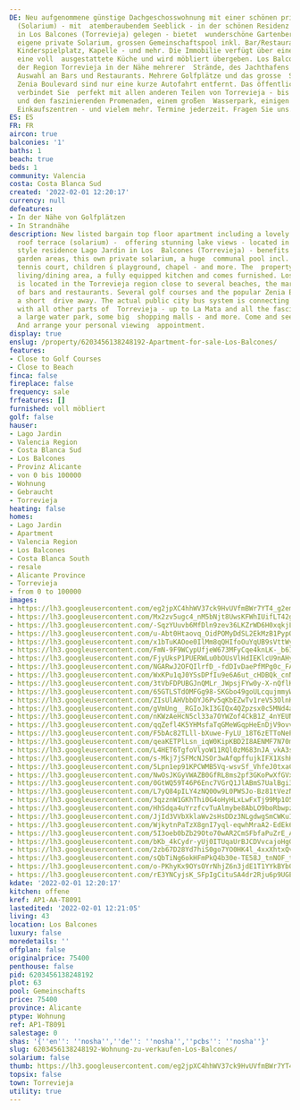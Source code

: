 ```yaml
---
DE: Neu aufgenommene günstige Dachgeschosswohnung mit einer schönen privaten Dachterrasse
  (Solarium) - mit  atemberaubendem Seeblick - in der schönen Residenz Lago Jardin
  in Los Balcones (Torrevieja) gelegen - bietet  wunderschöne Gartenbereiche, das
  eigene private Solarium, grossen Gemeinschaftspool inkl. Bar/Restaurant,  Tennisplatz,
  Kinderspielplatz, Kapelle - und mehr. Die Immobilie verfügt über einen offenen Wohn-/Essbereich,
  eine voll  ausgestattete Küche und wird möbliert übergeben. Los Balcones liegt in
  der Region Torrevieja in der Nähe mehrerer  Strände, des Jachthafens und einer großen
  Auswahl an Bars und Restaurants. Mehrere Golfplätze und das grosse  Shopping Centre
  Zenia Boulevard sind nur eine kurze Autofahrt entfernt. Das öffentliche Stadtbussystem
  verbindet Sie  perfekt mit allen anderen Teilen von Torrevieja - bis nach La Mata
  und den faszinierenden Promenaden, einem großen  Wasserpark, einigen weiteren großen
  Einkaufszentren - und vielem mehr. Termine jederzeit. Fragen Sie uns.
ES: ES
FR: FR
aircon: true
balconies: '1'
baths: 1
beach: true
beds: 1
community: Valencia
costa: Costa Blanca Sud
created: '2022-02-01 12:20:17'
currency: null
defeatures:
- In der Nähe von Golfplätzen
- In Strandnähe
description: New listed bargain top floor apartment including a lovely fully private
  roof terrace (solarium) -  offering stunning lake views - located in the nice Spanish
  style residence Lago Jardin in Los  Balcones (Torrevieja) - benefits from beautiful
  garden areas, this own private solarium, a huge  communal pool incl. Bar / restaurant,
  tennis court, children ́s playground, chapel - and more. The  property has an open
  living/dining area, a fully equipped kitchen and comes furnished. Los  Balcones
  is located in the Torrevieja region close to several beaches, the marina and a wide  selection
  of bars and restaurants. Several golf courses and the popular Zenia Boulevard are
  a short  drive away. The actual public city bus system is connecting you perfectly
  with all other parts of  Torrevieja - up to La Mata and all the fascinating promenades,
  a large water park, some big  shopping malls - and more. Come and see yourself.
  And arrange your personal viewing  appointment.
display: true
enslug: /property/6203456138248192-Apartment-for-sale-Los-Balcones/
features:
- Close to Golf Courses
- Close to Beach
finca: false
fireplace: false
frequency: sale
frfeatures: []
furnished: voll möbliert
golf: false
hauser:
- Lago Jardin
- Valencia Region
- Costa Blanca Sud
- Los Balcones
- Provinz Alicante
- von 0 bis 100000
- Wohnung
- Gebraucht
- Torrevieja
heating: false
homes:
- Lago Jardin
- Apartment
- Valencia Region
- Los Balcones
- Costa Blanca South
- resale
- Alicante Province
- Torrevieja
- from 0 to 100000
images:
- https://lh3.googleusercontent.com/eg2jpXC4hhWV37ck9HvUVfmBWr7YT4_g2em87qqulmnxhtsaQRDRplbLYVsNGOsILcJI0vjzJkvsVskive0-jYJKkZ_UllMp=w640-rj-e30-l100
- https://lh3.googleusercontent.com/Mx2zv5ugc4_nM5bNjt8UwsKFWhIUifLT42gS_hbniCHFdOHqZiELSZQTWifnjrcfVdaw9ttRwD1c4iKq5bpqCHhOywPhl_ubdQ=w640-rj-e30-l100
- https://lh3.googleusercontent.com/-SqzYUuvb6MfDln9zev36LKZrWD6H0xqkjLkm722f2QIDdYWTzNBZobLhzqioPgwbYa4oDBYeANWH0ZNAjmO9sQD1KYHEVOecA=w640-rj-e30-l100
- https://lh3.googleusercontent.com/u-Abt0Htaovq_OidPOMyDdSL2EkMzB1PypQYonIoQMibnHjt1iMoyQJpbeCkzSLWNSySASzPrhUMf8Cqkw4UhNMQoFVOFGILrA=w640-rj-e30-l100
- https://lh3.googleusercontent.com/x1bTuKAOoe0IlMm8qQHIfoOuYqUB9sVttWy0jU-1vL9gQGx3TTCqwBspGuHN9XbPs0rda8UxCRE3u5BzA-SvyaE6yAXrG5b4=w640-rj-e30-l100
- https://lh3.googleusercontent.com/FmN-9F9WCypUfjeW673MFyCqe4knLK-_b6Izd3fSp6Eu_51ngxbnjTYWKhXRorj0X9Pe4-OIsngbBOBKdp2dX8MBhz1xPvVM=w640-rj-e30-l100
- https://lh3.googleusercontent.com/FjyUksP1PUERWLu0bOUsVlHdIEKlcU9nAHyEIoNeAbMHsdDhp64WvOuQKfSu76V0NCB9lH9ha85EE45Yn4k6Ql_qkBLbV5-44w=w640-rj-e30-l100
- https://lh3.googleusercontent.com/NGARwJ2OFQIlrfD_-fdDIvDaePfMPg0c_FAsRH8Ky-nWxb85EoOT-JG_ydVI-IiqpQn_vLDmlsr1cazjLblielyPpCpeZw7Gdw=w640-rj-e30-l100
- https://lh3.googleusercontent.com/WxKPu1qJ0YSsDPfIu9e6A6ut_cHDBQk_cnN8MCKcG5TJ6MehSR67eG1T8wS22ZEouUm514Tl0--EkaNrf1cGqJzKEcKaADh_cw=w640-rj-e30-l100
- https://lh3.googleusercontent.com/3tVbFDPUBGJnQMLr_JWpsjFYw0y-X-nQflKA5Deszt2nZEX1Tbp6st4TzTzePAbz5_UlyHzpoJp2t9yE_oLiBvjkERWcaX45G50=w640-rj-e30-l100
- https://lh3.googleusercontent.com/65GTLSTdOMFGg98-SKGbo49goULcqujmmyWHLLO18adMSgbUEXh-O6bd9Q_GAHM4pSNMqUCTab23gA86vdccmHshNh4_BFjk=w640-rj-e30-l100
- https://lh3.googleusercontent.com/ZIsUlAHVbbOYJ6Pv5qKbEZwTv1reV53OlnKdsFJybm8NeUB991IV2jPSVq-oqEo2v6X0-uHClwwgSzkgupShI7vMTPeBSwAg=w640-rj-e30-l100
- https://lh3.googleusercontent.com/gVmUng__RGIoJkI3GIQx4QZpzsx0c5MNd4alsm0-Fs8Rh0ZlSYD5m0rfQdowCWSPOL-jRNp57_gOaW5ZRmsvhdQzD06I17jVjQ=w640-rj-e30-l100
- https://lh3.googleusercontent.com/nKWzAeHcN5cl33a7OYWZof4CkB1Z_4nYEUNMbBHdzPnCTYWOY3S4bod2jThT1fMtgVK41qzctThHvy56gl6jSak5CZXB1_48OqQ=w640-rj-e30-l100
- https://lh3.googleusercontent.com/qqZefl4K5YHMsfaTqGMeWGqpHeEnDjV9ovvcVIzHoXJO9j_ypUxd3OkV74uh_keQL_X8v6AdkmdT9gxELWfc1N0Te-iR9NLQcw=w640-rj-e30-l100
- https://lh3.googleusercontent.com/F5bAc82TLll-bXuwe-FyLU_18T6zETToNeP5n1gyApxIh7CTZCuAGhjthJRQJg9XtArhkoSA-QaVKMuiKq7VMeGrGAnww3uA=w640-rj-e30-l100
- https://lh3.googleusercontent.com/qeaKETPlLsn_iqW0KipKBD2I8AENMF7N70mnE6xPwvEsTcEQkL4o7roJWIX4KjfDPK94JWx9cAn6mnGaj3L92r7ONnDGbAAvcg=w640-rj-e30-l100
- https://lh3.googleusercontent.com/L4HET6TgfoVlyoW11RQl0zM683nJA_vkA3sCO2awxiRtHJ_LNVIrRqRoi2GqyBcUNST08a5lktUzN6evIAQND7EFFbFlU-MhuA=w640-rj-e30-l100
- https://lh3.googleusercontent.com/s-Mkj7jSFMcNJSOr3wAfqpffujkIFX1XshHVyWEk6BHQVzsv5wAnTsCoYKgQJQrKWLBXhaSH3Wjym1tlTnRFGyMj0uY7w1VN7g=w640-rj-e30-l100
- https://lh3.googleusercontent.com/5Lpn1ep91KPCWMB5Vq-wsvSf_VhfeJ0txaCzxxnPyBOKI_6YIzB9lSMdo0OML3a0jHe-7guCCZ1CnuqqrHB8g1EeqEKmyIA7i1U=w640-rj-e30-l100
- https://lh3.googleusercontent.com/NwOsJKGyVWAZB0GfRL8ms2pf3GKoPwXfGVxtrKw2DNH3fri8MQ3mMXBodjydpEQtte1MqIcNG3gpB2749NygPU5jf5iB4WKKSw=w640-rj-e30-l100
- https://lh3.googleusercontent.com/0GtWQ59T46P6Enc7VGrQ1JlABmS7UalBgi3Sd3aM2hLBadlUn7bi2pLpoylAmO5kJvpu7TrY5JzUtZKvCK4z0fb6qPUveMte=w640-rj-e30-l100
- https://lh3.googleusercontent.com/L7yQ84pILY4zNQ00w9L0PWSJo-Bz81tVezNxPDY5ZABSzRevbhZBfKIeDzNqyFg158FFjYW8wZxMPc8-M3XMWWYEeX44HrgL1Q=w640-rj-e30-l100
- https://lh3.googleusercontent.com/3qzznW1GKhThi0G4oHyHLxLwFxTj99Mp1O55wSuDF0inWxVSCYyNeYLov_8iarbF5j3KfWupL9srL4STawqc5v_LkwnFiD-ZvAg=w640-rj-e30-l100
- https://lh3.googleusercontent.com/HhSdqa4uYrzfcvTuAlmybe8AbLO9boRbwpzOD21XTG_blDKlU_3RgweSRIJz3g9Q94VhFfVKTbGCXOK9Wj0QvfBz_uHpTFbWOA=w640-rj-e30-l100
- https://lh3.googleusercontent.com/JjId3VVbXklaWv2sHsDDz3NLgdwgSmCWKuIM2Ylodx3-mmoBS1P6wUBNl3-SCpJxNvwX0AvpTVQbwZgzTz6aFmvJPZwlY8q_ZQ=w640-rj-e30-l100
- https://lh3.googleusercontent.com/WjkytnPaTzX8gnI7yql-eqwhMraA2-EdEk61X-8N4pY-QRDemx1rDUxy0xhX575ac62xnfs-uwrg9P0V-rbxSNjsvLK3j5JtmYI=w640-rj-e30-l100
- https://lh3.googleusercontent.com/5I3oeb0bZb29Oto70wAR2CmSFbfaPuZrE_AVJbBW8w08Yw-798JwzcD7wHzmCyXl72YOI90rMa-Z74rfazHRD5tbshkDpv-M=w640-rj-e30-l100
- https://lh3.googleusercontent.com/bKb_4kCydr-yUj0ITUqaUrBJCDVvcajoHgGdbZ7EH556jiF6OA-9uFAa7KB3xLjDv9Y08qoV20Iyd0ljupqPMkJJ1lXljBPwsQ=w640-rj-e30-l100
- https://lh3.googleusercontent.com/2zb67D28Yd7hiS0go7YO0HK4l_4xxXhtxQvOwIVFgkcT5hjWxx91rZLiDc-jRjmW34AcI9W5AzskQ0mD_I_2WaBZfkVq4huEtw=w640-rj-e30-l100
- https://lh3.googleusercontent.com/sQbTiNg6okHFmPkQ4b30e-TE58J_tnNOF_teGCUFZKbbjFz_TarlikxQYjIkD5C4Ps_lDtw6F8clbmLa-3UBr8XTUOK2n2_FGek=w640-rj-e30-l100
- https://lh3.googleusercontent.com/o-PKhyKx9OYsOYrNhjZ6n3jdE1T1YYkBYb0dhUabgKCVbSuPLdPFV2ZQlgOq-tHSbWSc3Q5N400HiFqF4sKUW7QfVzDdtGni5Q=w640-rj-e30-l100
- https://lh3.googleusercontent.com/rE3YNCyjsK_SFpIgCituSA4dr2Rju6p9UGEiDzoJfqLG4rlSulmjHACFqWl5bZE0-AbYoJFSv0oFYingvpBcnCXm5KqPUIKNPg=w640-rj-e30-l100
kdate: '2022-02-01 12:20:17'
kitchen: offene
kref: AP1-AA-T8091
lastedited: '2022-02-01 12:21:05'
living: 43
location: Los Balcones
luxury: false
moredetails: ''
offplan: false
originalprice: 75400
penthouse: false
pid: 6203456138248192
plot: 63
pool: Gemeinschafts
price: 75400
province: Alicante
ptype: Wohnung
ref: AP1-T8091
salestage: 0
shas: '{''en'': ''nosha'',''de'': ''nosha'',''pcbs'': ''nosha''}'
slug: 6203456138248192-Wohnung-zu-verkaufen-Los-Balcones/
solarium: false
thumb: https://lh3.googleusercontent.com/eg2jpXC4hhWV37ck9HvUVfmBWr7YT4_g2em87qqulmnxhtsaQRDRplbLYVsNGOsILcJI0vjzJkvsVskive0-jYJKkZ_UllMp=w400-h240-n-rj-e30-l100
topsix: false
town: Torrevieja
utility: true
---
```

